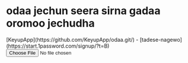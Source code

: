 <!DOCKTYPE html>
<html>
     <body>
<h1>odaa jechun seera sirna gadaa oromoo jechudha</h1>
[KeyupApp](https://github.com/KeyupApp/odaa.git/)
     - [tadese-nagewo](https://start.1password.com/signup/?t=B)
<input type ="file">
     </body>
</html>
